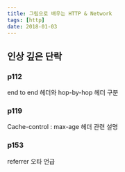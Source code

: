 ```yaml
---
title: 그림으로 배우는 HTTP & Network
tags: [http]
date: 2018-01-03
---
```


## 인상 깊은 단락

### p112
end to end 헤더와 hop-by-hop 헤더 구분

### p119
Cache-control : max-age 헤더 관련 설명

### p153
referrer 오타 언급

